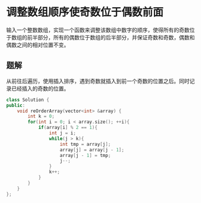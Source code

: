 # 调整数组顺序使奇数位于偶数前面

输入一个整数数组，实现一个函数来调整该数组中数字的顺序，使得所有的奇数位于数组的前半部分，所有的偶数位于数组的后半部分，并保证奇数和奇数，偶数和偶数之间的相对位置不变。

## 题解

从前往后遍历，使用插入排序，遇到奇数就插入到前一个奇数的位置之后。同时记录已经插入的奇数的位置。

```cpp
class Solution {
public:
    void reOrderArray(vector<int> &array) {
        int k = 0;
        for(int i = 0; i < array.size(); ++i){
            if(array[i] % 2 == 1){
                int j = i;
                while(j > k){
                    int tmp = array[j];
                    array[j] = array[j - 1];
                    array[j - 1] = tmp;
                    j--;
                }
                k++;
            }
        }
    }
};
```
